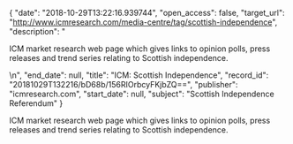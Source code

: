 {
  "date": "2018-10-29T13:22:16.939744", 
  "open_access": false, 
  "target_url": "http://www.icmresearch.com/media-centre/tag/scottish-independence", 
  "description": "<p>ICM market research web page which gives links to opinion polls, press releases and trend series relating to Scottish independence.</p>\n", 
  "end_date": null, 
  "title": "ICM: Scottish Independence", 
  "record_id": "20181029T132216/bD68b/156RIOrbcyFKjbZQ==", 
  "publisher": "icmresearch.com", 
  "start_date": null, 
  "subject": "Scottish Independence Referendum"
}

<p>ICM market research web page which gives links to opinion polls, press releases and trend series relating to Scottish independence.</p>
